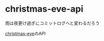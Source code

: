 # christmas-eve-api

雨は夜更け過ぎにコミットログへと変わるだろう

[christmas-eve](https://github.com/hogesuke/christmas-eve)のAPI
